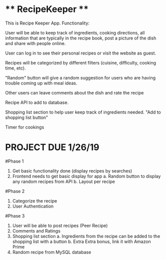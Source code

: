 # ** RecipeKeeper **
This is Recipe Keeper App. 
Functionality:

User will be able to keep track of ingredients, cooking directions, all information that are typically in the recipe book, post a picture of the dish and share with people online.

User can log in to see their personal recipes or visit the website as guest.

Recipes will be categorized by different filters (cuisine, difficulty, cooking time, etc).

"Random" button will give a random suggestion for users who are having trouble coming up with meal ideas.

Other users can leave comments about the dish and rate the recipe

Recipe API to add to database.

Shopping list section to help user keep track of ingredients needed. "Add to shopping list button"

Timer for cookings

# PROJECT DUE 1/26/19
#Phase 1
1. Get basic functionality done (display recipes by searches)
2. Frontend needs to get basic display for app
    a. Random button to display any random recipes from API
    b. Layout per recipe 

#Phase 2 
1. Categorize the recipe
2. User Authentication

#Phase 3 
1. User will be able to post recipes (Peer Recipe)
2. Comments and Ratings
3. Shopping list section
    a. Ingredients from the recipe can be added to the shopping list with a button
    b. Extra Extra bonus, link it with Amazon Prime
4. Random recipe from MySQL database